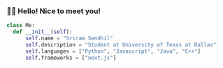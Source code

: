 ### 👋🏻 Hello! Nice to meet you!  
```py
class Me:
  def __init__(self):
      self.name = "Sriram Sendhil"
      self.description = "Student at University of Texas at Dallas"
      self.languages = ["Python", "Javascript", "Java", "C++"]
      self.frameworks = ["next.js"]
```
<!--
**scs03/scs03** is a ✨ _special_ ✨ repository because its `README.md` (this file) appears on your GitHub profile.

Here are some ideas to get you started:

- 🔭 I’m currently working on ...
- 🌱 I’m currently learning ...
- 👯 I’m looking to collaborate on ...
- 🤔 I’m looking for help with ...
- 💬 Ask me about ...
- 📫 How to reach me: ...
- 😄 Pronouns: ...
- ⚡ Fun fact: ...
-->
